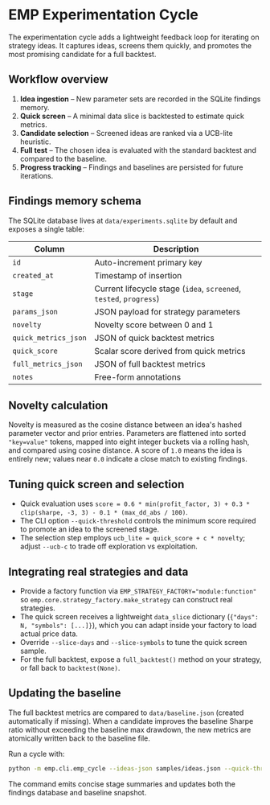 # EMP Experimentation Cycle

The experimentation cycle adds a lightweight feedback loop for iterating on strategy ideas. It captures ideas, screens them quickly, and promotes the most promising candidate for a full backtest.

## Workflow overview

1. **Idea ingestion** – New parameter sets are recorded in the SQLite findings memory.
2. **Quick screen** – A minimal data slice is backtested to estimate quick metrics.
3. **Candidate selection** – Screened ideas are ranked via a UCB-lite heuristic.
4. **Full test** – The chosen idea is evaluated with the standard backtest and compared to the baseline.
5. **Progress tracking** – Findings and baselines are persisted for future iterations.

## Findings memory schema

The SQLite database lives at `data/experiments.sqlite` by default and exposes a single table:

| Column | Description |
| --- | --- |
| `id` | Auto-increment primary key |
| `created_at` | Timestamp of insertion |
| `stage` | Current lifecycle stage (`idea`, `screened`, `tested`, `progress`) |
| `params_json` | JSON payload for strategy parameters |
| `novelty` | Novelty score between 0 and 1 |
| `quick_metrics_json` | JSON of quick backtest metrics |
| `quick_score` | Scalar score derived from quick metrics |
| `full_metrics_json` | JSON of full backtest metrics |
| `notes` | Free-form annotations |

## Novelty calculation

Novelty is measured as the cosine distance between an idea's hashed parameter vector and prior entries. Parameters are flattened into sorted `"key=value"` tokens, mapped into eight integer buckets via a rolling hash, and compared using cosine distance. A score of `1.0` means the idea is entirely new; values near `0.0` indicate a close match to existing findings.

## Tuning quick screen and selection

* Quick evaluation uses `score = 0.6 * min(profit_factor, 3) + 0.3 * clip(sharpe, -3, 3) - 0.1 * (max_dd_abs / 100)`.
* The CLI option `--quick-threshold` controls the minimum score required to promote an idea to the screened stage.
* The selection step employs `ucb_lite = quick_score + c * novelty`; adjust `--ucb-c` to trade off exploration vs exploitation.

## Integrating real strategies and data

* Provide a factory function via `EMP_STRATEGY_FACTORY="module:function"` so `emp.core.strategy_factory.make_strategy` can construct real strategies.
* The quick screen receives a lightweight `data_slice` dictionary (`{"days": N, "symbols": [...]}`), which you can adapt inside your factory to load actual price data.
* Override `--slice-days` and `--slice-symbols` to tune the quick screen sample.
* For the full backtest, expose a `full_backtest()` method on your strategy, or fall back to `backtest(None)`.

## Updating the baseline

The full backtest metrics are compared to `data/baseline.json` (created automatically if missing). When a candidate improves the baseline Sharpe ratio without exceeding the baseline max drawdown, the new metrics are atomically written back to the baseline file.

Run a cycle with:

```bash
python -m emp.cli.emp_cycle --ideas-json samples/ideas.json --quick-threshold 0.6 --ucb-c 0.3
```

The command emits concise stage summaries and updates both the findings database and baseline snapshot.
